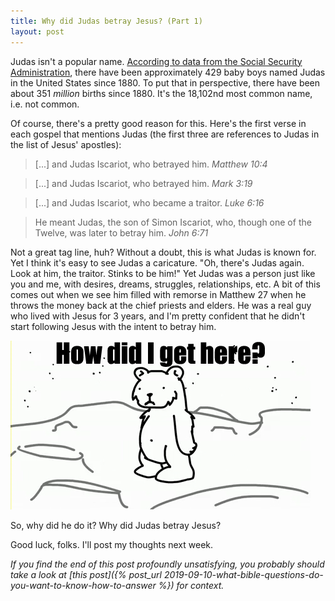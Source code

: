 ```yaml
---
title: Why did Judas betray Jesus? (Part 1)
layout: post
---
```


Judas isn't a popular name. [According to data from the Social Security Administration](https://github.com/tbadams45/judas-counter), there have been approximately 429 baby boys named Judas in the United States since 1880. To put that in perspective, there have been about 351 *million* births since 1880. It's the 18,102nd most common name, i.e. not common.

Of course, there's a pretty good reason for this. Here's the first verse in each gospel that mentions Judas (the first three are references to Judas in the list of Jesus' apostles):

> [...] and Judas Iscariot, who betrayed him. *Matthew 10:4*

> [...] and Judas Iscariot, who betrayed him. *Mark 3:19*

> [...] and Judas Iscariot, who became a traitor. *Luke 6:16*

> He meant Judas, the son of Simon Iscariot, who, though one of the Twelve, was later to betray him. *John 6:71*

Not a great tag line, huh? Without a doubt, this is what Judas is known for. Yet I think it's easy to see Judas a caricature. "Oh, there's Judas again. Look at him, the traitor. Stinks to be him!" Yet Judas was a person just like you and me, with desires, dreams, struggles, relationships, etc. A bit of this comes out when we see him filled with remorse in Matthew 27 when he throws the money back at the chief priests and elders. He was a real guy who lived with Jesus for 3 years, and I'm pretty confident that he didn't start following Jesus with the intent to betray him.

![Desmond the Moon Bear](/files/desmond-how-did-i-get-here.gif)

So, why did he do it? Why did Judas betray Jesus?

Good luck, folks. I'll post my thoughts next week.

*If you find the end of this post profoundly unsatisfying, you probably should take a look at [this post]({% post_url 2019-09-10-what-bible-questions-do-you-want-to-know-how-to-answer %}) for context.*